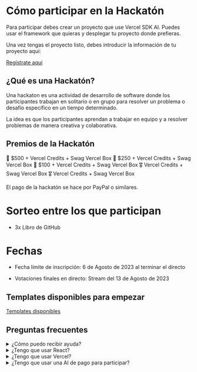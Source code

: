 # Cómo participar en la Hackatón

Para participar debes crear un proyecto que use Vercel SDK AI. Puedes usar el framework que quieras y desplegar tu proyecto donde prefieras.

Una vez tengas el proyecto listo, debes introducir la información de tu proyecto aquí:

[Regístrate aquí](https://github.com/midudev/hackaton-vercel-2024/issues/new?assignees=&labels=registro&projects=&template=register.yml&title=%5BParticipaci%C3%B3n%5D%3A+%3Cinserta-aqui-tu-nick-o-nombre%3E)

## ¿Qué es una Hackatón?

Una hackaton es una actividad de desarrollo de software donde los participantes trabajan en solitario o en grupo para resolver un problema o desafío específico en un tiempo determinado.

La idea es que los participantes aprendan a trabajar en equipo y a resolver problemas de manera creativa y colaborativa.

## Premios de la Hackatón

🥇 $500 + Vercel Credits + Swag Vercel Box
🥈 $250 + Vercel Credits + Swag Vercel Box
🥉 $100 + Vercel Credits + Swag Vercel Box
🎖️ Vercel Credits + Swag Vercel Box
🎖️ Vercel Credits + Swag Vercel Box

El pago de la hackatón se hace por PayPal o similares.

# Sorteo entre los que participan

- 3x Libro de GitHub

# Fechas

- Fecha límite de inscripción:
6 de Agosto de 2023 al terminar el directo

- Votaciones finales en directo:
Stream del 13 de Agosto de 2023

## Templates disponibles para empezar

[Templates disponibles](https://sdk.vercel.ai/docs/introduction#templates)

## Preguntas frecuentes

<details>
  <summary>¿Cómo puedo recibir ayuda?</summary>
  
  Puedes unirte a nuestro canal de Discord para recibir ayuda.
  
  https://discord.gg/midudev
</details>

<details>
  <summary>¿Tengo que usar React?</summary>

  No, puedes usar el framework que prefieras. Siempre y cuando puedas usar Vercel SDK AI en alguna parte de tu proyecto.
</details>

<details>
  <summary>¿Tengo que usar Vercel?</summary>

  No, puedes desplegar tu aplicación donde prefieras.
</details>

<details>
  <summary>¿Tengo que usar una AI de pago para participar?</summary>

  Sí, pero puedes hacer que tu proyecto sólo funcione al informar con una API KEY por parte del usuario. Sólo asegúrate que lo especifiques en el README de tu proyecto y al introducir tu participación.

</details>